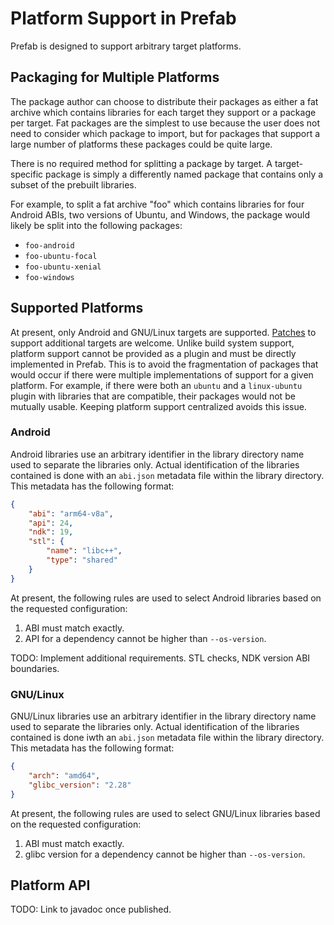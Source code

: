 # Platform Support in Prefab

Prefab is designed to support arbitrary target platforms.

## Packaging for Multiple Platforms

The package author can choose to distribute their packages as either a fat
archive which contains libraries for each target they support or a package per
target. Fat packages are the simplest to use because the user does not need to
consider which package to import, but for packages that support a large number
of platforms these packages could be quite large.

There is no required method for splitting a package by target. A target-specific
package is simply a differently named package that contains only a subset of the
prebuilt libraries.

For example, to split a fat archive "foo" which contains libraries for four
Android ABIs, two versions of Ubuntu, and Windows, the package would likely be
split into the following packages:

* `foo-android`
* `foo-ubuntu-focal`
* `foo-ubuntu-xenial`
* `foo-windows`

## Supported Platforms

At present, only Android and GNU/Linux targets are supported. [Patches] to
support additional targets are welcome. Unlike build system support, platform
support cannot be provided as a plugin and must be directly implemented in
Prefab. This is to avoid the fragmentation of packages that would occur if there
were multiple implementations of support for a given platform. For example, if
there were both an `ubuntu` and a `linux-ubuntu` plugin with libraries that are
compatible, their packages would not be mutually usable. Keeping platform
support centralized avoids this issue.

[Patches]: CONTRIBUTING.md

### Android

Android libraries use an arbitrary identifier in the library directory name used
to separate the libraries only. Actual identification of the libraries contained
is done with an `abi.json` metadata file within the library directory. This
metadata has the following format:

```json
{
    "abi": "arm64-v8a",
    "api": 24,
    "ndk": 19,
    "stl": {
        "name": "libc++",
        "type": "shared"
    }
}
```

At present, the following rules are used to select Android libraries based on
the requested configuration:

1. ABI must match exactly.
2. API for a dependency cannot be higher than `--os-version`.

TODO: Implement additional requirements. STL checks, NDK version ABI boundaries.

### GNU/Linux

GNU/Linux libraries use an arbitrary identifier in the library directory name
used to separate the libraries only. Actual identification of the libraries
contained is done iwth an `abi.json` metadata file within the library directory.
This metadata has the following format:

```json
{
    "arch": "amd64",
    "glibc_version": "2.28"
}
```

At present, the following rules are used to select GNU/Linux libraries based on
the requested configuration:

1. ABI must match exactly.
2. glibc version for a dependency cannot be higher than `--os-version`.

## Platform API

TODO: Link to javadoc once published.
